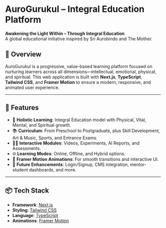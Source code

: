 # AuroGurukul – Integral Education Platform

**Awakening the Light Within – Through Integral Education**  
A global educational initiative inspired by Sri Aurobindo and The Mother.

## 🧠 Overview

AuroGurukul is a progressive, value-based learning platform focused on nurturing learners across all dimensions—intellectual, emotional, physical, and spiritual. This web application is built with **Next.js**, **TypeScript**, **Tailwind CSS**, and **Framer Motion** to ensure a modern, responsive, and animated user experience.

---

## 🚀 Features

- 🧘 **Holistic Learning**: Integral Education model with Physical, Vital, Mental, and Spiritual growth.
- 📚 **Curriculum**: From Preschool to Postgraduate, plus Skill Development, Art & Music, Sports, and Entrance Exams.
- 🧑‍🏫 **Interactive Modules**: Videos, Experiments, AI Reports, and Assessments.
- 🌐 **Learning Modes**: Online, Offline, and Hybrid options.
- 🎨 **Framer Motion Animations**: For smooth transitions and interactive UI.
- 🔐 **Future Enhancements**: Login/Signup, CMS integration, mentor-student dashboards, and more.

---

## 📦 Tech Stack

- **Framework**: [Next.js](https://nextjs.org/)
- **Styling**: [Tailwind CSS](https://tailwindcss.com/)
- **Language**: [TypeScript](https://www.typescriptlang.org/)
- **Animations**: [Framer Motion](https://www.framer.com/motion/)



